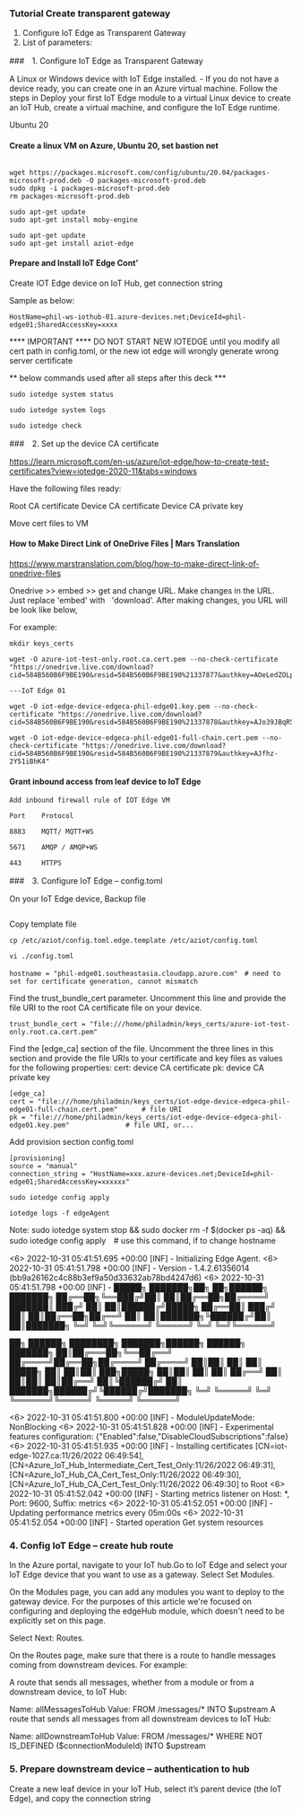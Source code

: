 
### Tutorial Create transparent gateway

1. Configure IoT Edge as Transparent Gateway 
2. List of parameters:


###　1. Configure IoT Edge as Transparent Gateway 

A Linux or Windows device with IoT Edge installed. - If you do not have a device ready, you can create one in an Azure virtual machine. Follow the steps in Deploy your first IoT Edge module to a virtual Linux device to create an IoT Hub, create a virtual machine, and configure the IoT Edge runtime.

Ubuntu 20

#### Create a linux VM on Azure, Ubuntu 20, set bastion net

```hcl
```

```hcl
wget https://packages.microsoft.com/config/ubuntu/20.04/packages-microsoft-prod.deb -O packages-microsoft-prod.deb
sudo dpkg -i packages-microsoft-prod.deb
rm packages-microsoft-prod.deb

sudo apt-get update
sudo apt-get install moby-engine
```

```hcl
sudo apt-get update
sudo apt-get install aziot-edge
```


#### Prepare and Install IoT Edge Cont’ 

Create IOT Edge device on IoT Hub, get connection string 

Sample as below: 

```hcl
HostName=phil-ws-iothub-01.azure-devices.net;DeviceId=phil-edge01;SharedAccessKey=xxxx
```


**** IMPORTANT ****
DO NOT START NEW IOTEDGE until you modify all cert path in config.toml, or the new iot edge will wrongly generate wrong server certificate 


** below commands used after all steps after this deck ***


```hcl
sudo iotedge system status

sudo iotedge system logs

sudo iotedge check
```


###　2. Set up the device CA certificate

https://learn.microsoft.com/en-us/azure/iot-edge/how-to-create-test-certificates?view=iotedge-2020-11&tabs=windows

Have the following files ready:

Root CA certificate
Device CA certificate
Device CA private key

Move cert files to VM	

####  How to Make Direct Link of OneDrive Files | Mars Translation
https://www.marstranslation.com/blog/how-to-make-direct-link-of-onedrive-files

Onedrive >> embed  >> get and change URL. Make changes in the URL. Just replace 'embed' with   'download'. After making changes, you URL will be look like below,

For example: 

```hcl
mkdir keys_certs

wget -O azure-iot-test-only.root.ca.cert.pem --no-check-certificate "https://onedrive.live.com/download?cid=584B560B6F9BE190&resid=584B560B6F9BE190%21337877&authkey=AOeLedZOLpAbtWQ"

---IoT Edge 01

wget -O iot-edge-device-edgeca-phil-edge01.key.pem --no-check-certificate "https://onedrive.live.com/download?cid=584B560B6F9BE190&resid=584B560B6F9BE190%21337878&authkey=AJo39JBqR5XTGeg"

wget -O iot-edge-device-edgeca-phil-edge01-full-chain.cert.pem --no-check-certificate "https://onedrive.live.com/download?cid=584B560B6F9BE190&resid=584B560B6F9BE190%21337879&authkey=AJfhz-2Y51iBhK4"

```


####  Grant inbound access from leaf device to IoT Edge

```hcl
Add inbound firewall rule of IOT Edge VM 

Port	Protocol

8883	MQTT/ MQTT+WS

5671	AMQP / AMQP+WS

443	    HTTPS
```


###　3. Configure IoT Edge – config.toml


On your IoT Edge device, 
Backup file

```hcl
```

Copy template file 

```hcl
cp /etc/aziot/config.toml.edge.template /etc/aziot/config.toml
```

```hcl
vi ./config.toml

hostname = "phil-edge01.southeastasia.cloudapp.azure.com"　# need to set for certificate generation, cannot mismatch 
```

Find the trust_bundle_cert parameter. Uncomment this line and provide the file URI to the root CA certificate file on your device.

```hcl
trust_bundle_cert = "file:///home/philadmin/keys_certs/azure-iot-test-only.root.ca.cert.pem"
```


Find the [edge_ca] section of the file. Uncomment the three lines in this section and provide the file URIs to your certificate and key files as values for the following properties:
cert: device CA certificate
pk: device CA private key

```hcl
[edge_ca]
cert = "file:///home/philadmin/keys_certs/iot-edge-device-edgeca-phil-edge01-full-chain.cert.pem"      # file URI
pk = "file:///home/philadmin/keys_certs/iot-edge-device-edgeca-phil-edge01.key.pem"              # file URI, or...

```

Add provision section config.toml 

```hcl
[provisioning]
source = "manual"
connection_string = "HostName=xxx.azure-devices.net;DeviceId=phil-edge01;SharedAccessKey=xxxxxx" 
```

```hcl
sudo iotedge config apply

iotedge logs -f edgeAgent
```

Note:  sudo iotedge system stop && sudo docker rm -f $(docker ps -aq) && sudo iotedge config apply　# use this command, if to change hostname


<6> 2022-10-31 05:41:51.695 +00:00 [INF] - Initializing Edge Agent.
<6> 2022-10-31 05:41:51.798 +00:00 [INF] - Version - 1.4.2.61356014 (bb9a26162c4c88b3ef9a50d33632ab78bd4247d6)
<6> 2022-10-31 05:41:51.798 +00:00 [INF] -
        █████╗ ███████╗██╗   ██╗██████╗ ███████╗
       ██╔══██╗╚══███╔╝██║   ██║██╔══██╗██╔════╝
       ███████║  ███╔╝ ██║   ██║██████╔╝█████╗
       ██╔══██║ ███╔╝  ██║   ██║██╔══██╗██╔══╝
       ██║  ██║███████╗╚██████╔╝██║  ██║███████╗
       ╚═╝  ╚═╝╚══════╝ ╚═════╝ ╚═╝  ╚═╝╚══════╝

 ██╗ ██████╗ ████████╗    ███████╗██████╗  ██████╗ ███████╗
 ██║██╔═══██╗╚══██╔══╝    ██╔════╝██╔══██╗██╔════╝ ██╔════╝
 ██║██║   ██║   ██║       █████╗  ██║  ██║██║  ███╗█████╗
 ██║██║   ██║   ██║       ██╔══╝  ██║  ██║██║   ██║██╔══╝
 ██║╚██████╔╝   ██║       ███████╗██████╔╝╚██████╔╝███████╗
 ╚═╝ ╚═════╝    ╚═╝       ╚══════╝╚═════╝  ╚═════╝ ╚══════╝

<6> 2022-10-31 05:41:51.800 +00:00 [INF] - ModuleUpdateMode: NonBlocking
<6> 2022-10-31 05:41:51.828 +00:00 [INF] - Experimental features configuration: {"Enabled":false,"DisableCloudSubscriptions":false}
<6> 2022-10-31 05:41:51.935 +00:00 [INF] - Installing certificates [CN=iot-edge-1027.ca:11/26/2022 06:49:54],[CN=Azure_IoT_Hub_Intermediate_Cert_Test_Only:11/26/2022 06:49:31],[CN=Azure_IoT_Hub_CA_Cert_Test_Only:11/26/2022 06:49:30],[CN=Azure_IoT_Hub_CA_Cert_Test_Only:11/26/2022 06:49:30] to Root
<6> 2022-10-31 05:41:52.042 +00:00 [INF] - Starting metrics listener on Host: *, Port: 9600, Suffix: metrics
<6> 2022-10-31 05:41:52.051 +00:00 [INF] - Updating performance metrics every 05m:00s
<6> 2022-10-31 05:41:52.054 +00:00 [INF] - Started operation Get system resources





### 4. Config IoT Edge – create hub route

In the Azure portal, navigate to your IoT hub.Go to IoT Edge and select your IoT Edge device that you want to use as a gateway.
Select Set Modules.

On the Modules page, you can add any modules you want to deploy to the gateway device. For the purposes of this article we're focused on configuring and deploying the edgeHub module, which doesn't need to be explicitly set on this page.

Select Next: Routes.

On the Routes page, make sure that there is a route to handle messages coming from downstream devices. For example:

A route that sends all messages, whether from a module or from a downstream device, to IoT Hub:

Name: allMessagesToHub
Value: FROM /messages/* INTO $upstream
A route that sends all messages from all downstream devices to IoT Hub:

Name: allDownstreamToHub
Value: FROM /messages/* WHERE NOT IS_DEFINED ($connectionModuleId) INTO $upstream

### 5. Prepare downstream device – authentication to hub

Create a new leaf device in your IoT Hub, select it’s parent device (the IoT Edge), and copy the connection string 


